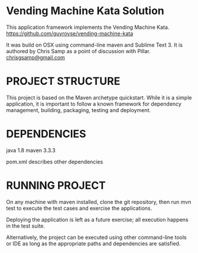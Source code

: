 Vending Machine Kata Solution
========

This application framework implements the Vending Machine Kata.
https://github.com/guyroyse/vending-machine-kata

It was build on OSX using command-line maven and Sublime Text 3. It is authored by Chris Samp as a point of discussion with Pillar. 
chrisgsamp@gmail.com

PROJECT STRUCTURE
====
This project is based on the Maven archetype quickstart. While it is a simple application, it is important to follow a known framework for dependency management, building, packaging, testing and deployment. 

DEPENDENCIES
====

java 1.8
maven 3.3.3

pom.xml describes other dependencies

RUNNING PROJECT
=====
On any machine with maven installed, clone the git repository, then run
mvn test
to execute the test cases and exercise the applications.

Deploying the application is left as a future exercise; all execution happens in the test suite.

Alternatively, the project can be executed using other command-line tools or IDE as long as the appropriate paths and dependencies are satisfied.
